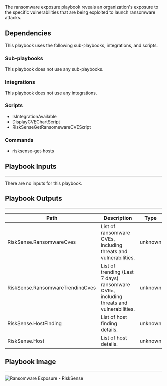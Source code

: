 The ransomware exposure playbook reveals an organization's exposure to the specific vulnerabilities that are being exploited to launch ransomware attacks.

## Dependencies
This playbook uses the following sub-playbooks, integrations, and scripts.

### Sub-playbooks
This playbook does not use any sub-playbooks.

### Integrations
This playbook does not use any integrations.

### Scripts
* IsIntegrationAvailable
* DisplayCVEChartScript
* RiskSenseGetRansomewareCVEScript

### Commands
* risksense-get-hosts

## Playbook Inputs
---
There are no inputs for this playbook.

## Playbook Outputs
---

| **Path** | **Description** | **Type** |
| --- | --- | --- |
| RiskSense.RansomwareCves | List of ransomware CVEs, including threats and vulnerabilities. | unknown |
| RiskSense.RansomwareTrendingCves | List of trending \(Last 7 days\) ransomware CVEs, including threats and vulnerabilities. | unknown |
| RiskSense.HostFinding | List of host finding details. | unknown |
| RiskSense.Host | List of host details. | unknown |

## Playbook Image
---
![Ransomware Exposure - RiskSense](../../doc_files/Ransomware_Exposure_-_RiskSense.png)
